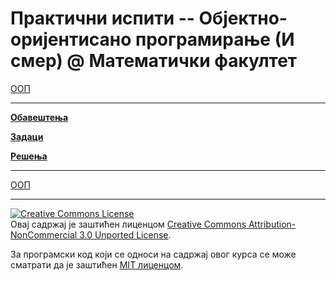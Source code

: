 # Практични испити -- Објектно-оријентисано програмирање (И смер) @ Математички факултет

[ООП](../README.md)

---

**[Обавештења](info/README.md)**

**[Задаци](zadaci/README.md)**

**[Решења](resenja/README.md)**

---

[ООП](../README.md)

---

<a rel="license" href="http://creativecommons.org/licenses/by-nc/3.0/"><img alt="Creative Commons License" style="border-width:0" src="https://i.creativecommons.org/l/by-nc/3.0/88x31.png" /></a><br />Овај садржај је заштићен лиценцом <a rel="license" href="http://creativecommons.org/licenses/by-nc/3.0/">Creative Commons Attribution-NonCommercial 3.0 Unported License</a>.

За програмски код који се односи на садржај овог курса се може сматрати да је заштићен [MIT лиценцом](/LICENSE).
